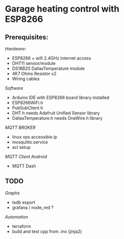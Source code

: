 # Garage heating control with ESP8266

## Prerequisites:

*Hardware:*
- ESP8266 + wifi 2.4GHz internet access
- DHT11 sensor/module
- DS18B20 DallasTemperature module
- 4K7 Ohms Resistor x2
- Wiring cables

*Software*
- Arduino IDE with ESP8266 board library installed 
- ESP8266WiFi.h
- PubSubClient.h
- DHT.h 
needs Adafruit Unified Sensor library
- DallasTemperature.h
needs OneWire.h library

*MQTT BROKER*
- linux vps accessible ip
- mosquitto.service
- acl setup

*MQTT Client Android*
- MQTT Dash

## TODO ##

*Graphs*
- tsdb export 
- grafana / node_red ?

*Automation*
- terraform
- build and test cpp from .ino (jinja2)
